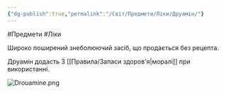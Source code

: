 ```yaml
---
{"dg-publish":true,"permalink":"/Світ/Предмети/Ліки/Друамін/"}
---
```


#Предмети #Ліки

Широко поширений знеболюючий засіб, що продається без рецепта.

Друамін додасть 3 [[Правила/Запаси здоров'я\|моралі]] при використанні.

![Drouamine.png](/img/user/imgs/Drouamine.png)